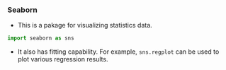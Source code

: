 ### Seaborn 
* This is a pakage for visualizing statistics data.
```python
import seaborn as sns
```
* It also has fitting capability. For example, `sns.regplot` can be used to plot various regression results.
